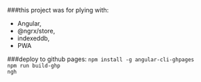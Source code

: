 ###this project was for plying with: 
- Angular,
- @ngrx/store, 
- indexeddb, 
- PWA



###deploy to github pages:
```npm install -g angular-cli-ghpages```  
```npm run build-ghp```  
```ngh```  
